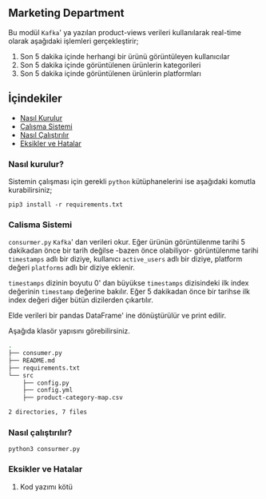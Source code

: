## Marketing Department

Bu modül `Kafka`' ya yazılan product-views verileri kullanılarak real-time olarak aşağıdaki işlemleri gerçekleştirir;
1. Son 5 dakika içinde herhangi bir ürünü görüntüleyen kullanıcılar
2. Son 5 dakika içinde görüntülenen ürünlerin kategorileri
3. Son 5 dakika içinde görüntülenen ürünlerin platformları


## İçindekiler

* [Nasıl Kurulur](#nasıl-kurulur)
* [Çalışma Sistemi](#calisma-sistemi)
* [Nasıl Çalıştırılır](#nasıl-çalıştırılır)
* [Eksikler ve Hatalar](#eksikler-ve-hatalar)

### Nasıl kurulur?

Sistemin çalışması için gerekli `python` kütüphanelerini ise aşağıdaki komutla kurabilirsiniz;

```
pip3 install -r requirements.txt
```

### Calisma Sistemi

`consurmer.py` `Kafka`' dan verileri okur. Eğer ürünün görüntülenme tarihi 5 dakikadan önce bir tarih değilse -bazen önce olabiliyor- görüntülenme tarihi `timestamps` adlı bir diziye, kullanıcı `active_users` adlı bir diziye, platform değeri `platforms` adlı bir diziye eklenir.

`timestamps` dizinin boyutu 0' dan büyükse `timestamps` dizisindeki ilk index değerinin `timestamp` değerine bakılır. Eğer 5 dakikadan önce bir tarihse ilk index değeri diğer bütün dizilerden çıkartılır.

Elde verileri bir pandas DataFrame' ine dönüştürülür ve print edilir.

Aşağıda klasör yapısını görebilirsiniz.

```bash
.
├── consumer.py
├── README.md
├── requirements.txt
└── src
    ├── config.py
    ├── config.yml
    ├── product-category-map.csv

2 directories, 7 files
```

### Nasıl çalıştırılır?

```
python3 consurmer.py
```


### Eksikler ve Hatalar

1. Kod yazımı kötü
